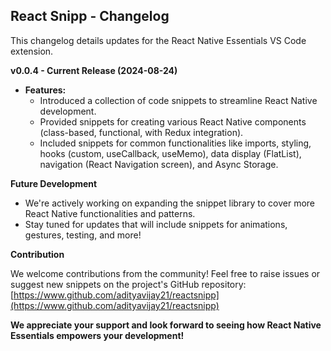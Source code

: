 ## React Snipp - Changelog

This changelog details updates for the React Native Essentials VS Code extension.

**v0.0.4 - Current Release (2024-08-24)**

* **Features:**
    * Introduced a collection of code snippets to streamline React Native development.
    * Provided snippets for creating various React Native components (class-based, functional, with Redux integration).
    * Included snippets for common functionalities like imports, styling, hooks (custom, useCallback, useMemo), data display (FlatList), navigation (React Navigation screen), and Async Storage.

**Future Development**

* We're actively working on expanding the snippet library to cover more React Native functionalities and patterns.
* Stay tuned for updates that will include snippets for animations, gestures, testing, and more!

**Contribution**

We welcome contributions from the community! Feel free to raise issues or suggest new snippets on the project's GitHub repository: [https://www.github.com/adityavijay21/reactsnipp](https://www.github.com/adityavijay21/reactsnipp)

**We appreciate your support and look forward to seeing how React Native Essentials empowers your development!**
